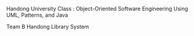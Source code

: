 Handong University Class : Object-Oriented Software Engineering Using UML, Patterns, and Java

Team B
Handong Library System 
